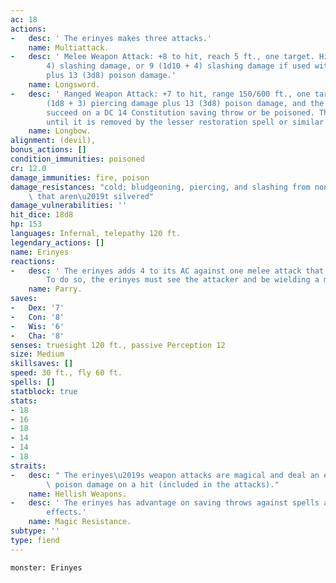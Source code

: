 ```yaml
---
ac: 18
actions:
-   desc: ' The erinyes makes three attacks.'
    name: Multiattack.
-   desc: ' Melee Weapon Attack: +8 to hit, reach 5 ft., one target. Hit: 8 (1d8 +
        4) slashing damage, or 9 (1d10 + 4) slashing damage if used with two hands,
        plus 13 (3d8) poison damage.'
    name: Longsword.
-   desc: ' Ranged Weapon Attack: +7 to hit, range 150/600 ft., one target. Hit: 7
        (1d8 + 3) piercing damage plus 13 (3d8) poison damage, and the target must
        succeed on a DC 14 Constitution saving throw or be poisoned. The poison lasts
        until it is removed by the lesser restoration spell or similar magic.'
    name: Longbow.
alignment: (devil),
bonus_actions: []
condition_immunities: poisoned
cr: 12.0
damage_immunities: fire, poison
damage_resistances: "cold; bludgeoning, piercing, and slashing from nonmagical attacks\
    \ that aren\u2019t silvered"
damage_vulnerabilities: ''
hit_dice: 18d8
hp: 153
languages: Infernal, telepathy 120 ft.
legendary_actions: []
name: Erinyes
reactions:
-   desc: ' The erinyes adds 4 to its AC against one melee attack that would hit it.
        To do so, the erinyes must see the attacker and be wielding a melee weapon.'
    name: Parry.
saves:
-   Dex: '7'
-   Con: '8'
-   Wis: '6'
-   Cha: '8'
senses: truesight 120 ft., passive Perception 12
size: Medium
skillsaves: []
speed: 30 ft., fly 60 ft.
spells: []
statblock: true
stats:
- 18
- 16
- 18
- 14
- 14
- 18
straits:
-   desc: " The erinyes\u2019s weapon attacks are magical and deal an extra 13 (3d8)\
        \ poison damage on a hit (included in the attacks)."
    name: Hellish Weapons.
-   desc: ' The erinyes has advantage on saving throws against spells and other magical
        effects.'
    name: Magic Resistance.
subtype: ''
type: fiend
---
```

```statblock
monster: Erinyes
```